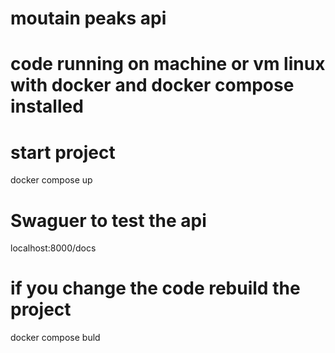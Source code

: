 # moutain peaks api

# code running on machine or vm linux with docker and docker compose installed
# start project
docker compose up

# Swaguer to test the api
localhost:8000/docs

# if you change the code rebuild the project
docker compose buld 

